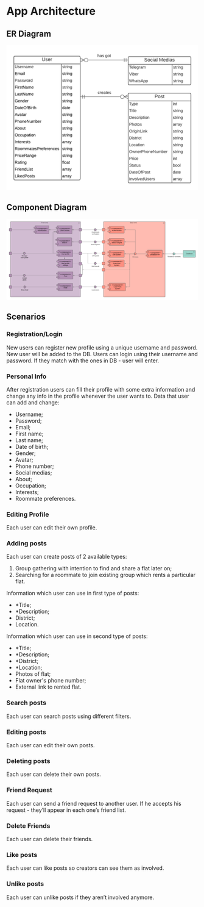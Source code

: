 # App Architecture
## ER Diagram
![image](img/tuk-tuk-diagram.png)

## Component Diagram
![image](img/tuk-tuk-component-diagram.png)

## Scenarios
### Registration/Login
New users can register new profile using a unique username and password. New user will be added to the DB.
Users can login using their username and password. If they match with the ones in DB - user will enter.

### Personal Info
After registration users can fill their profile with some extra information and change any info in the profile whenever the user wants to. Data that user can add and change:
* Username;
* Password;
* Email;
* First name;
* Last name;
* Date of birth;
* Gender;
* Avatar;
* Phone number;
* Social medias;
* About;
* Occupation;
* Interests;
* Roommate preferences.

### Editing Profile
Each user can edit their own profile.

### Adding posts
Each user can create posts of 2 available types:
1. Group gathering with intention to find and share a flat later on;
2. Searching for a roommate to join existing group which rents a particular flat.

Information which user can use in first type of posts:
* *Title;
* *Description;
* District;
* Location.

Information which user can use in second type of posts:
* *Title;
* *Description;
* *District;
* *Location;
* Photos of flat;
* Flat owner's phone number;
* External link to rented flat.

### Search posts
Each user can search posts using different filters.

### Editing posts
Each user can edit their own posts.

### Deleting posts
Each user can delete their own posts.

### Friend Request
Each user can send a friend request to another user. If he accepts his request - they’ll appear in each one’s friend list.

### Delete Friends
Each user can delete their friends.

### Like posts
Each user can like posts so creators can see them as involved.

### Unlike posts
Each user can unlike posts if they aren’t involved anymore.